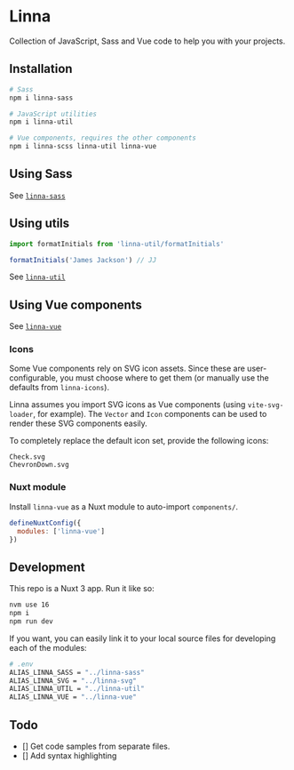 # Linna

Collection of JavaScript, Sass and Vue code to help you with your projects.

## Installation

```sh
# Sass
npm i linna-sass

# JavaScript utilities
npm i linna-util

# Vue components, requires the other components
npm i linna-scss linna-util linna-vue
```

## Using Sass

See [`linna-sass`](https://npmjs.org/package/linna-sass)

## Using utils

```js
import formatInitials from 'linna-util/formatInitials'

formatInitials('James Jackson') // JJ
```

See [`linna-util`](https://npmjs.org/package/linna-util)

## Using Vue components

See [`linna-vue`](https://npmjs.org/package/linna-vue)

### Icons

Some Vue components rely on SVG icon assets. Since these are user-configurable, you must choose where to get them (or manually use the defaults from `linna-icons`).

Linna assumes you import SVG icons as Vue components (using `vite-svg-loader`, for example). The `Vector` and `Icon` components can be used to render these SVG components easily.

To completely replace the default icon set, provide the following icons:

```
Check.svg
ChevronDown.svg
```

### Nuxt module

Install `linna-vue` as a Nuxt module to auto-import `components/`.

```js
defineNuxtConfig({
  modules: ['linna-vue']
})
```

## Development

This repo is a Nuxt 3 app. Run it like so:

```sh
nvm use 16
npm i
npm run dev
```

If you want, you can easily link it to your local source files for developing each of the modules:

```sh
# .env
ALIAS_LINNA_SASS = "../linna-sass"
ALIAS_LINNA_SVG = "../linna-svg"
ALIAS_LINNA_UTIL = "../linna-util"
ALIAS_LINNA_VUE = "../linna-vue"
```

## Todo

- [] Get code samples from separate files.
- [] Add syntax highlighting

